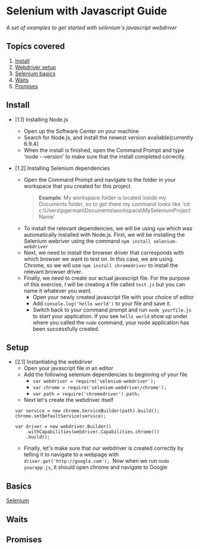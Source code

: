 # Selenium with Javascript Guide

*A set of examples to get started with selenium's javascript webdriver*


## Topics covered

  1. [Install](#install)
  1. [Webdriver setup](#setup)
  1. [Selenium basics](#basics)
  1. [Waits](#waits)
  1. [Promises](#promises)

## Install

- [1.1] Installing Node.js
    - Open up the Software Center on your machine
    - Search for Node.js, and install the newest version available(currently 6.9.4)
    - When the install is finished, open the Command Prompt and type 'node --version' to make sure that the install completed correctly.

- [1.2] Installing Selenium dependencies
    - Open the Command Prompt and navigate to the folder in your workspace that you created for this project.
        > **Example**: My workspace folder is located inside my Documents folder, so to get there my command looks like 'cd c:\Users\pgerman\Documents\workspace\MySeleniumProjectName'
    - To install the relevant dependencies, we will be using `npm` which was automatically installed with Node.js. First, we will be installing the Selenium webriver using the command `npm install selenium-webdriver`
    - Next, we need to install the browser driver that corresponds with which browser we want to test on. In this case, we are using Chrome, so we will use `npm install chromedriver` to install the relevant browser driver.
    - Finally, we need to create our actual javascript file. For the purpose of this exercise, I will be creating a file called `test.js` but you can name it whatever you want. 
        - Open your newly created javascript file with your choice of editor
        - Add `console.log('hello world')` to your file and save it.
        - Switch back to your command prompt and run `node yourfile.js` to start your application. If you see `hello world` show up under where you called the `node` command, your node application has been successfully created.

## Setup

- [2.1] Instantiating the webdriver
    - Open your javascript file in an editor
    - Add the following selenium dependencies to beginning of your file
        - `var webdriver = require('selenium-webdriver');`
        - `var chrome = require('selenium-webdriver/chrome');`
        - `var path = require('chromedriver').path;`
    - Next let's create the webdriver itself
    ```
    var service = new chrome.ServiceBuilder(path).build();
    chrome.setDefaultService(service);

    var driver = new webdriver.Builder()
        .withCapabilities(webdriver.Capabilities.chrome())
        .build();
    ```
    - Finally, let's make sure that our webdriver is created correctly by telling it to navigate to a webpage with `driver.get('http://google.com');`. Now when we run `node yourapp.js`, it should open chrome and navigate to Google

## Basics

 [Selenium](https://github.com/airbnb/javascript/tree/es5-deprecated/es5)

## Waits

## Promises
